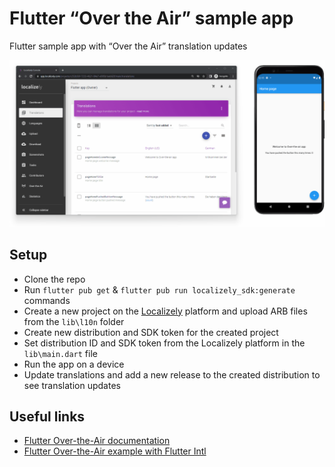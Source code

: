 # Flutter “Over the Air” sample app

Flutter sample app with “Over the Air” translation updates

![demo](./images/over-the-air-demo.gif)

## Setup

- Clone the repo
- Run `flutter pub get` &amp; `flutter pub run localizely_sdk:generate` commands
- Create a new project on the [Localizely](https://localizely.com) platform and upload ARB files from the `lib\l10n` folder
- Create new distribution and SDK token for the created project
- Set distribution ID and SDK token from the Localizely platform in the `lib\main.dart` file
- Run the app on a device
- Update translations and add a new release to the created distribution to see translation updates

## Useful links

- [Flutter Over-the-Air documentation](https://localizely.com/flutter-over-the-air/)
- [Flutter Over-the-Air example with Flutter Intl](https://github.com/localizely/flutter-ota-sample-app/tree/flutter-intl-example)
